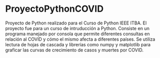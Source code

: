# ProyectoPythonCOVID
Proyecto de Python realizado para el Curso de Python IEEE ITBA.
El proyecto fue para un curso de intruducción a Python. Consiste en un programa manejado por consola que permite diferentes consultas en relación al COVID y cómo el mismo afecta
a diferentes países. 
Se utiliza lectura de hojas de cascada y librerías como numpy y matplotlib para graficar las curvas de crecimiento de casos y muertes por COVID.
